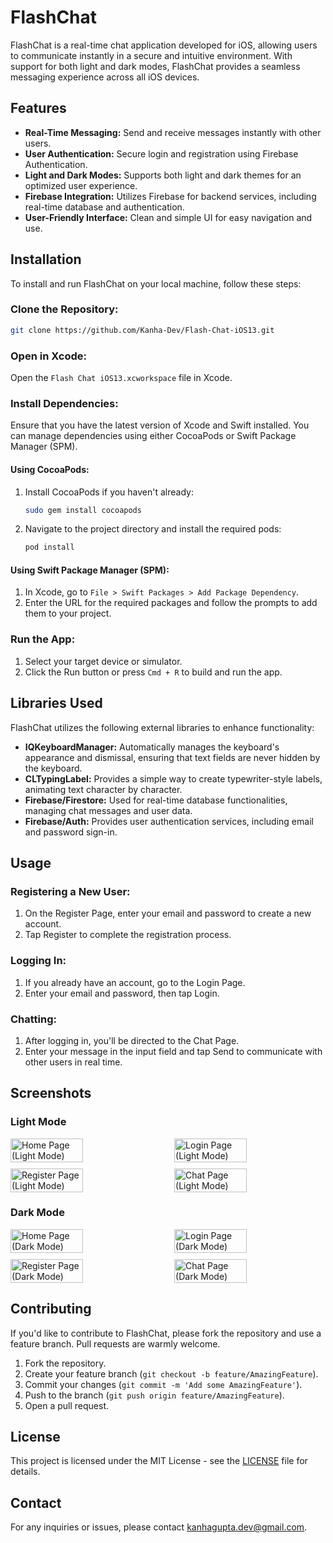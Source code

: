
# FlashChat

FlashChat is a real-time chat application developed for iOS, allowing users to communicate instantly in a secure and intuitive environment. With support for both light and dark modes, FlashChat provides a seamless messaging experience across all iOS devices.

## Features
- **Real-Time Messaging:** Send and receive messages instantly with other users.
- **User Authentication:** Secure login and registration using Firebase Authentication.
- **Light and Dark Modes:** Supports both light and dark themes for an optimized user experience.
- **Firebase Integration:** Utilizes Firebase for backend services, including real-time database and authentication.
- **User-Friendly Interface:** Clean and simple UI for easy navigation and use.

## Installation

To install and run FlashChat on your local machine, follow these steps:

### Clone the Repository:
```bash
git clone https://github.com/Kanha-Dev/Flash-Chat-iOS13.git
```

### Open in Xcode:
Open the `Flash Chat iOS13.xcworkspace` file in Xcode.

### Install Dependencies:
Ensure that you have the latest version of Xcode and Swift installed.
You can manage dependencies using either CocoaPods or Swift Package Manager (SPM).

#### Using CocoaPods:
1. Install CocoaPods if you haven't already:
   ```bash
   sudo gem install cocoapods
   ```
2. Navigate to the project directory and install the required pods:
   ```bash
   pod install
   ```

#### Using Swift Package Manager (SPM):
1. In Xcode, go to `File > Swift Packages > Add Package Dependency`.
2. Enter the URL for the required packages and follow the prompts to add them to your project.

### Run the App:
1. Select your target device or simulator.
2. Click the Run button or press `Cmd + R` to build and run the app.

## Libraries Used
   
FlashChat utilizes the following external libraries to enhance functionality:
- **IQKeyboardManager:** Automatically manages the keyboard's appearance and dismissal, ensuring that text fields are never hidden by the keyboard.
- **CLTypingLabel:** Provides a simple way to create typewriter-style labels, animating text character by character.
- **Firebase/Firestore:** Used for real-time database functionalities, managing chat messages and user data.
- **Firebase/Auth:** Provides user authentication services, including email and password sign-in.

## Usage

### Registering a New User:
1. On the Register Page, enter your email and password to create a new account.
2. Tap Register to complete the registration process.

### Logging In:
1. If you already have an account, go to the Login Page.
2. Enter your email and password, then tap Login.

### Chatting:
1. After logging in, you'll be directed to the Chat Page.
2. Enter your message in the input field and tap Send to communicate with other users in real time.

## Screenshots

### Light Mode

<div style="display: flex; flex-wrap: wrap; gap: 10px; justify-content: space-between;">
    <img src="Screenshots/1.png" alt="Home Page (Light Mode)" title="Home Page (Light Mode)" style="width: 48%;"/>
    <img src="Screenshots/2.png" alt="Login Page (Light Mode)" title="Login Page (Light Mode)" style="width: 48%;"/>
    <img src="Screenshots/3.png" alt="Register Page (Light Mode)" title="Register Page (Light Mode)" style="width: 48%;"/>
    <img src="Screenshots/4.png" alt="Chat Page (Light Mode)" title="Chat Page (Light Mode)" style="width: 48%;"/>
</div>

### Dark Mode

<div style="display: flex; flex-wrap: wrap; gap: 10px; justify-content: space-between;">
    <img src="Screenshots/5.png" alt="Home Page (Dark Mode)" title="Home Page (Dark Mode)" style="width: 48%;"/>
    <img src="Screenshots/6.png" alt="Login Page (Dark Mode)" title="Login Page (Dark Mode)" style="width: 48%;"/>
    <img src="Screenshots/7.png" alt="Register Page (Dark Mode)" title="Register Page (Dark Mode)" style="width: 48%;"/>
    <img src="Screenshots/8.png" alt="Chat Page (Dark Mode)" title="Chat Page (Dark Mode)" style="width: 48%;"/>
</div>

## Contributing

If you'd like to contribute to FlashChat, please fork the repository and use a feature branch. Pull requests are warmly welcome.

1. Fork the repository.
2. Create your feature branch (`git checkout -b feature/AmazingFeature`).
3. Commit your changes (`git commit -m 'Add some AmazingFeature'`).
4. Push to the branch (`git push origin feature/AmazingFeature`).
5. Open a pull request.

## License

This project is licensed under the MIT License - see the [LICENSE](LICENSE) file for details.

## Contact

For any inquiries or issues, please contact [kanhagupta.dev@gmail.com](mailto:kanhagupta.dev@gmail.com).
